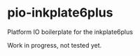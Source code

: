 # pio-inkplate6plus
Platform IO boilerplate for the inkplate6plus

Work in progress, not tested yet. 
